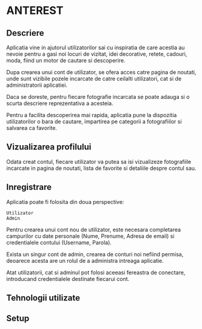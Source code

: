 # ANTEREST


## Descriere

Aplicatia vine in ajutorul utilizatorilor sai cu inspiratia de care acestia au nevoie pentru a gasi noi locuri de vizitat, idei decorative, retete, cadouri, moda, fiind un 
motor de cautare si descoperire. 

Dupa crearea unui cont de utilizator, se ofera acces catre pagina de noutati, unde sunt vizibile pozele incarcate de catre ceilalti utilizatori, cat si de administratorii aplicatiei. 

Daca se doreste, pentru fiecare fotografie incarcata se poate adauga si o scurta descriere reprezentativa a acesteia.

Pentru a facilita descoperirea mai rapida, aplicatia pune la dispozitia utilizatorilor o bara de cautare, impartirea pe categorii a fotografiilor si salvarea ca favorite.

## Vizualizarea profilului

Odata creat contul, fiecare utilizator va putea sa isi vizualizeze fotografiile incarcate in pagina de noutati, lista de favorite si detaliile despre contul sau.

## Inregistrare
Aplicatia poate fi folosita din doua perspective:
```
Utilizator
Admin
```
Pentru crearea unui cont nou de utilizator, este necesara completarea campurilor cu date personale (Nume, Prenume, Adresa de email) si credentialele contului (Username, Parola).

Exista un singur cont de admin, crearea de conturi noi nefiind permisa, deoarece acesta are un rolul de a administra intreaga aplicatie.

Atat utilizatorii, cat si adminul pot folosi aceeasi fereastra de conectare, introducand credentialele destinate fiecarui cont.

## Tehnologii utilizate

## Setup
